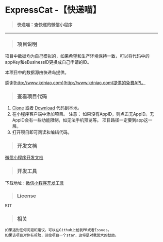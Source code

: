 ExpressCat -【快递喵】
==================

>#### 快递喵：查快递的微信小程序 

------

>### 项目说明

项目中数据均为自己模拟的，如果希望和生产环境保持一致，可以将代码中的appKey和eBusinessID更换成自己申请的ID。

本项目中的数据源由快递鸟提供。

感谢[http://www.kdniao.com](http://www.kdniao.com)提供的免费API。



>### 查看项目代码

1. [Clone](https://github.com/kongdefu/ExpressCat.git) 或者 [Download](https://github.com/kongdefu/ExpressCat/archive/master.zip) 代码到本地。
2. 在小程序客户端中添加项目。
    注意：
    	如果没有AppID，则点击无AppID。无AppID会有一些功能限制，如无法手机预览等。
        项目路径一定要到app这一层。
3. 打开项目即可阅读和编辑代码。


>### 开发文档 

[微信小程序开发文档](https://mp.weixin.qq.com/debug/wxadoc/dev/)

>### 开发工具 

下载地址 : [微信小程序开发工具](https://mp.weixin.qq.com/debug/wxadoc/dev/devtools/download.html)

>### License

	MIT

>### 相关

    如果遇到任何问题和建议，可以在Github上给我PR或者Issues。
    如果该项目对你有帮助，请给项目一个star，这将是对我莫大的鼓励。
